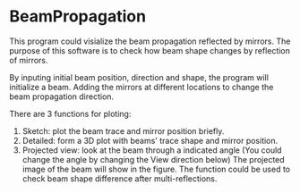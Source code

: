# BeamPropagation

This program could visialize the beam propagation reflected by mirrors. The purpose of this software is to check how beam shape changes by reflection of mirrors. 

By inputing initial beam position, direction and shape, the program will initialize a beam. Adding the mirrors at different locations to change the beam propagation direction. 

There are 3 functions for ploting:

1. Sketch: plot the beam trace and mirror position briefly.
2. Detailed: form a 3D plot with beams' trace shape and mirror position.
3. Projected view: look at the beam through a indicated angle (You could change the angle by changing the View direction below) The projected image of the beam will show in the figure. The function could be used to check beam shape difference after multi-reflections.
